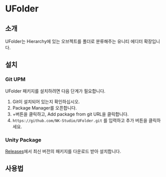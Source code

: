 # UFolder
## 소개
UFolder는 Hierarchy에 있는 오브젝트를 폴더로 분류해주는 유니티 에디터 확장입니다.

## 설치
### Git UPM
UFolder 패키지를 설치하려면 다음 단계가 필요합니다.
1. Git이 설치되어 있는지 확인하십시오.
2. Package Manager를 오픈합니다.
3. +버튼을 클릭하고, Add package from git URL을 클릭합니다.
4. `https://github.com/NK-Studio/UFolder.git` 를 입력하고 추가 버튼을 클릭하세요.

### Unity Package
[Releases](https://github.com/NK-Studio/UFolder.git/releases)에서 최신 버전의 패키지를 다운로드 받아 설치합니다.
## 사용법

